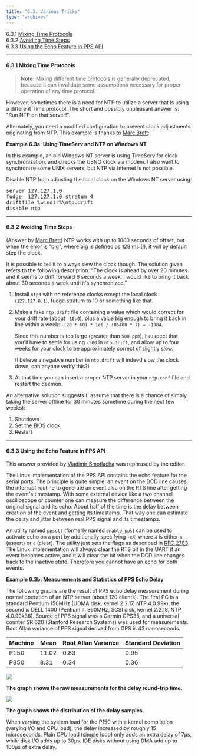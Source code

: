 ```yaml
---
title: "6.3. Various Tricks"
type: "archives"
---
```


6.3.1 [Mixing Time Protocols](#631-mixing-time-protocols)   
6.3.2 [Avoiding Time Steps](#632-avoiding-time-steps)    
6.3.3 [Using the Echo Feature in PPS API](#633-using-the-echo-feature-in-pps-api)  

* * *

#### 6.3.1 Mixing Time Protocols

> **Note:** Mixing different time protocols is generally deprecated, because it can invalidate some assumptions necessary for proper operation of any time protocol.

However, sometimes there is a need for NTP to utilize a server that is using a different Time protocol. The short and possibly unpleasant answer is: "Run NTP on that server!".

Alternately, you need a modified configuration to prevent clock adjustments originating from NTP. This example is thanks to [Marc Brett](mailto:Marc.Brett@westgeo.com):

**Example 6.3a: Using TimeServ and NTP on Windows NT**

In this example, an old Windows NT server is using TimeServ for clock synchronization, and checks the USNO clock via modem. I also want to synchronize some UNIX servers, but NTP via Internet is not possible.

Disable NTP from adjusting the local clock on the Windows NT server using:

<pre>server 127.127.1.0
fudge  127.127.1.0 stratum 4
driftfile %windir%\ntp.drift
disable ntp</pre>

* * *

#### 6.3.2 Avoiding Time Steps

(Answer by [Marc Brett](mailto:Marc.Brett@westgeo.com)) NTP works with up to 1000 seconds of offset, but when the error is "big", where big is defined as 128 ms (!), it will by default step the clock.

It is possible to tell it to always slew the clock though. The solution given refers to the following description: "The clock is ahead by over 20 minutes and it seems to drift forward 6 seconds a week. I would like to bring it back about 30 seconds a week until it's synchronized."

1.  Install `ntpd` with no reference clocks except the local clock (`127.127.0.1`), fudge stratum to 10 or something like that.

2.  Make a fake `ntp.drift` file containing a value which would correct for your drift rate (about `-10.0`), plus a value big enough to bring it back in line within a week: `-(20 * 60) * 1e6 / (86400 * 7) = -1984`.

    Since this number is too large (greater than `500 ppm`), I suspect that you'll have to settle for using `-500` in `ntp.drift`, and allow up to four weeks for your clock to be approximately correct of slightly slow.

    (I believe a negative number in `ntp.drift` will indeed slow the clock down, can anyone verify this?)

3.  At that time you can insert a proper NTP server in your `ntp.conf` file and restart the daemon.

An alternative solution suggests (I assume that there is a chance of simply taking the server offline for 30 minutes sometime during the next few weeks):

1.  Shutdown
2.  Set the BIOS clock
3.  Restart

* * *

#### 6.3.3 Using the Echo Feature in PPS API

This answer provided by [Vladimir Smotlacha](mailto:vs@cesnet.cz) was rephrased by the editor.

The Linux implementation of the PPS API contains the echo feature for the serial ports. The principle is quite simple: an event on the DCD line causes the interrupt routine to generate an event also on the RTS line after getting the event's timestamp. With some external device like a two channel oscilloscope or counter one can measure the difference between the original signal and its echo. About half of the time is the delay between creation of the event and getting its timestamp. That way one can estimate the delay and jitter between real PPS signal and its timestamps.

An utility named `ppsctl` (formerly named `enable_pps`) can be used to activate echo on a port by additionally specifying <code>-e*X*</code>, where <code>_X_</code> is either `a` (assert) or `c` (clear). The utility just sets the flags as described in [RFC 2783](/reflib/rfc/rfc2783.txt). The Linux implementation will always clear the RTS bit in the UART if an event becomes active, and it will clear the bit when the DCD line changes back to the inactive state. Therefore you cannot have an echo for both events.

**Example 6.3b: Measurements and Statistics of PPS Echo Delay**

The following graphs are the result of PPS echo delay measurement during normal operation of an NTP server (about 120 clients). The first PC is a standard Pentium 150MHz (UDMA disk, kernel 2.2.17, NTP 4.0.99k), the second is DELL 1400 (Pentium III 860MHz, SCSI disk, kernel 2.2.18, NTP 4.0.99k36). Source of PPS signal was a Garmin GPS35, and a universal counter SR 620 (Stanford Research Systems) was used for measurements. Root Allan variance of PPS signal derived from GPS is 43 nanoseconds.

| Machine | Mean | Root Allan Variance | Standard Deviation |
| ----- | ----- | ----- | ----- |
| P150 | 11.02 | 0.83 | 0.95 |
| P850 | 8.31 | 0.34 | 0.36 |

![](/ntpfaq/pps-delay.png)

**The graph shows the raw measurements for the delay round-trip time.**

![](/ntpfaq/pps-distrib.png)

**The graph shows the distribution of the delay samples.**

When varying the system load for the P150 with a kernel compilation (varying I/O and CPU load), the delay increased by roughly 15 microseconds. Plain CPU load (simple loop) only adds an extra delay of 7&mu;s, while disk I/O adds up to 30&mu;s. IDE disks without using DMA add up to 100&mu;s of extra delay.